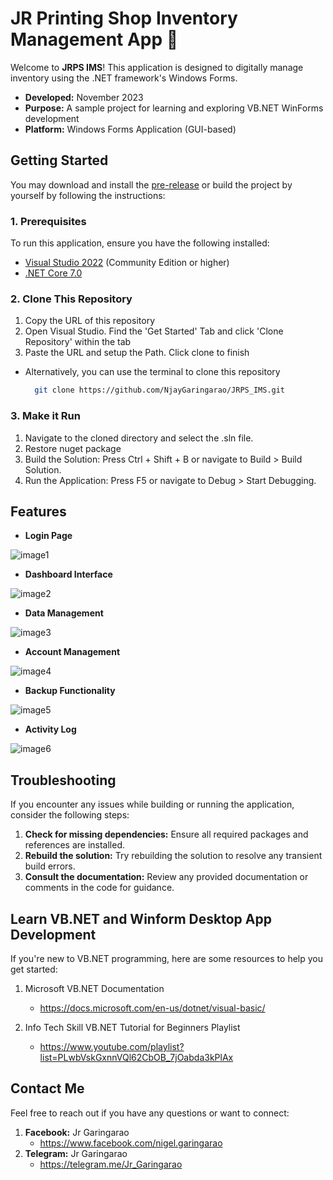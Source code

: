 # JR Printing Shop Inventory Management App 🎉

Welcome to **JRPS IMS**! This application is designed to digitally manage inventory using the .NET framework's Windows Forms.

- **Developed:** November 2023
- **Purpose:** A sample project for learning and exploring VB.NET WinForms development
- **Platform:** Windows Forms Application (GUI-based)

## Getting Started

You may download and install the [pre-release](https://github.com/NjayGaringarao/JRPS_IMS/releases) or build the project by yourself by following the instructions:

### 1. Prerequisites

  To run this application, ensure you have the following installed:

  - [Visual Studio 2022](https://visualstudio.microsoft.com/downloads/) (Community Edition or higher)
  - [.NET Core 7.0](https://dotnet.microsoft.com/en-us/download/dotnet/7.0)

### 2. Clone This Repository

  1. Copy the URL of this repository
  2. Open Visual Studio. Find the 'Get Started' Tab and click 'Clone Repository' within the tab
  3. Paste the URL and setup the Path. Click clone to finish

  - Alternatively, you can use the terminal to clone this repository
    ```bash
      git clone https://github.com/NjayGaringarao/JRPS_IMS.git
    ```

### 3. Make it Run
  1. Navigate to the cloned directory and select the .sln file.
  2. Restore nuget package
  3. Build the Solution: Press Ctrl + Shift + B or navigate to Build > Build Solution.
  4. Run the Application: Press F5 or navigate to Debug > Start Debugging.

## Features

- **Login Page**
  
![image1](documentation/images/P1.PNG)

- **Dashboard Interface**
  
![image2](documentation/images/P2.PNG)

- **Data Management**
  
![image3](documentation/images/P3.PNG)

- **Account Management**
  
![image4](documentation/images/P4.PNG)

- **Backup Functionality**
  
![image5](documentation/images/P5.PNG)

- **Activity Log**
  
![image6](documentation/images/P6.PNG)


## Troubleshooting

If you encounter any issues while building or running the application, consider the following steps:

1. **Check for missing dependencies:** Ensure all required packages and references are installed.
2. **Rebuild the solution:** Try rebuilding the solution to resolve any transient build errors.
3. **Consult the documentation:** Review any provided documentation or comments in the code for guidance.

## Learn VB.NET and Winform Desktop App Development

If you're new to VB.NET programming, here are some resources to help you get started:

1. Microsoft VB.NET Documentation  
   - https://docs.microsoft.com/en-us/dotnet/visual-basic/

2. Info Tech Skill VB.NET Tutorial for Beginners Playlist  
   - https://www.youtube.com/playlist?list=PLwbVskGxnnVQl62CbOB_7jOabda3kPlAx

## Contact Me

Feel free to reach out if you have any questions or want to connect:

1. **Facebook:** Jr Garingarao
    - https://www.facebook.com/nigel.garingarao
3. **Telegram:** Jr Garingarao
    - https://telegram.me/Jr_Garingarao
  
